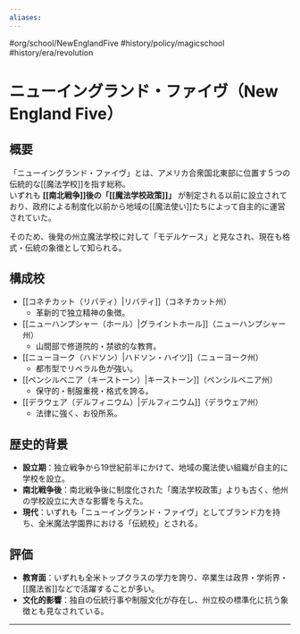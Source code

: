 ```yaml
---
aliases:
---
```

#org/school/NewEnglandFive #history/policy/magicschool #history/era/revolution 

# ニューイングランド・ファイヴ（New England Five）

## 概要
「ニューイングランド・ファイヴ」とは、アメリカ合衆国北東部に位置す５つの伝統的な[[魔法学校]]を指す総称。  
いずれも **[[南北戦争]]後の「[[魔法学校政策]]」** が制定される以前に設立されており、政府による制度化以前から地域の[[魔法使い]]たちによって自主的に運営されていた。  

そのため、後発の州立魔法学校に対して「モデルケース」と見なされ、現在も格式・伝統の象徴として知られる。

## 構成校
- [[コネチカット（リバティ）|リバティ]]（コネチカット州）  
  - 革新的で独立精神の象徴。
- [[ニューハンプシャー（ホール）|グライントホール]]（ニューハンプシャー州）  
  - 山間部で修道院的・禁欲的な教育。
- [[ニューヨーク（ハドソン）|ハドソン・ハイツ]]（ニューヨーク州）  
  - 都市型でリベラル色が強い。
- [[ペンシルベニア（キーストーン）|キーストーン]]（ペンシルベニア州）  
  - 保守的・制服重視・格式を誇る。
- [[デラウェア（デルフィニウム）|デルフィニウム]]（デラウェア州）
	- 法律に強く、お役所系。

## 歴史的背景
- **設立期**：独立戦争から19世紀前半にかけて、地域の魔法使い組織が自主的に学校を設立。  
- **南北戦争後**：南北戦争後に制度化された「魔法学校政策」よりも古く、他州の学校設立に大きな影響を与えた。  
- **現代**：いずれも「ニューイングランド・ファイヴ」としてブランド力を持ち、全米魔法学園界における「伝統校」とされる。

## 評価
- **教育面**：いずれも全米トップクラスの学力を誇り、卒業生は政界・学術界・[[魔法省]]などで活躍することが多い。  
- **文化的影響**：独自の伝統行事や制服文化が存在し、州立校の標準化に抗う象徴とも見なされている。  

---
